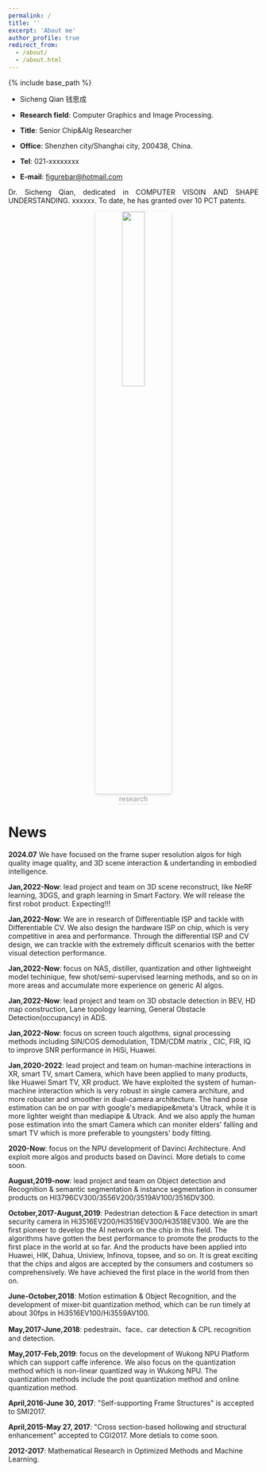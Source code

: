 ```yaml
---
permalink: /
title: ''
excerpt: 'About me'
author_profile: true
redirect_from:
  - /about/
  - /about.html
---
```


{% include base_path %}

- Sicheng Qian 钱思成

- **Research field**: Computer Graphics and Image Processing.

- **Title**: Senior Chip&Alg Researcher

- **Office**: Shenzhen city/Shanghai city, 200438, China.

- **Tel**: 021-xxxxxxxx

- **E-mail**: figurebar@hotmail.com
<p class='intro'>
Dr. Sicheng Qian, dedicated in COMPUTER VISOIN AND SHAPE UNDERSTANDING. xxxxxx. To date, he has granted over 10 PCT patents.
</p>
<style type="text/css" rel="stylesheet">
.intro { 
    text-align: justify;
    }
</style>

<center>
    <img style="border-radius: 0.3125em;
    box-shadow: 0 2px 4px 0 rgba(34,36,38,.12),0 2px 10px 0 rgba(34,36,38,.08); width:30%;" 
    src="{{ base_path }}/images/research2.png">
    <br>
    <div style="color:orange; border-bottom: 1px solid #d9d9d9;
    display: inline-block;
    color: #999;
    padding: 2px;">research</div>
</center>

# News

**2024.07** We have focused on the frame super resolution algos for high quality image quality, and 3D scene interaction & undertanding in embodied intelligence. 

**Jan,2022-Now**: lead project and team on 3D scene reconstruct, like NeRF learning, 3DGS, and graph learning in Smart Factory. We will release the first robot product. Expecting!!!

**Jan,2022-Now**: We are in research of Differentiable ISP and tackle with Differentiable CV. We also design the hardware ISP on chip, which is very competitive in area and performance. Through the differential ISP and CV design, we can trackle with the extremely difficult scenarios with the better visual detection performance. 

**Jan,2022-Now**: focus on NAS, distiller, quantization and other lightweight model techinique, few shot/semi-supervised learning methods, and so on in more areas and accumulate more experience on generic AI algos.

**Jan,2022-Now**: lead project and team on 3D obstacle detection in BEV, HD map construction, Lane topology learning, General Obstacle Detection(occupancy) in ADS.

**Jan,2022-Now**: focus on screen touch algothms, signal processing methods including SIN/COS demodulation, TDM/CDM matrix , CIC, FIR, IQ to improve SNR performance in HiSi, Huawei.

**Jan,2020-2022**: lead project and team on human-machine interactions in XR, smart TV, smart Camera, which have been applied to many products, like Huawei Smart TV, XR product. We have exploited the system of human-machine interaction which is very robust in single camera architure, and more robuster and smoother in dual-camera architecture. 
The hand pose estimation can be on par with google's mediapipe&meta's Utrack, while it is more lighter weight than mediapipe & Utrack.  And we also apply the human pose estimation into the smart Camera which can moniter elders' falling and smart TV which is more preferable to youngsters' body fitting.
 
**2020-Now**: focus on the NPU development of Davinci Architecture. And exploit more algos and products based on Davinci. More detials to come soon.

**August,2019-now**: lead project and team on Object detection and Recognition & semantic segmentation & instance segmentation in consumer products on HI3796CV300/3556V200/3519AV100/3516DV300.

**October,2017-August,2019**: Pedestrian detection & Face detection in smart security camera in Hi3516EV200/Hi3516EV300/Hi3518EV300.
			  We are the first pioneer to develop the AI network on the chip in this field.
			  The algorithms have gotten the best performance to promote the products to the first place in the world at so far. 
			  And the products have been applied into Huawei, HIK, Dahua, Uniview, Infinova, topsee, and so on. 
			  It is great exciting that the chips and algos are accepted by the consumers and costumers so comprehensively. 
		    	  We have achieved the first place in the world from then on.
	 
**June-October,2018**: Motion estimation & Object Recognition, and the development of mixer-bit quantization method, which can be run timely at about 30fps in Hi3516EV100/Hi3559AV100.

**May,2017-June,2018**: pedestrain、face、car detection & CPL recognition and detection.

**May,2017-Feb,2019**: focus on the development of Wukong NPU Platform which can support caffe inference. We also focus on the quantization method which is non-linear quantized way in Wukong NPU. The quantization methods include the post quantization method and online quantization method.

**April,2016-June 30, 2017**: "Self-supporting Frame Structures" is accepted to SMI2017.

**April,2015-May 27, 2017**: "Cross section-based hollowing and structural enhancement" accepted to CGI2017. More detials to come soon.

**2012-2017**: Mathematical Research in Optimized Methods and Machine Learning.



